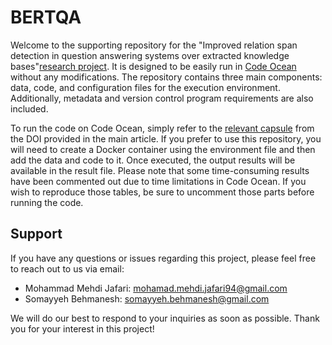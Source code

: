 # BERTQA

Welcome to the supporting repository for the "Improved relation span detection in question answering systems over extracted knowledge bases"[research project](https://scholar.google.com/citations?view_op=view_citation&hl=en&user=wKaGP_8AAAAJ&citation_for_view=wKaGP_8AAAAJ:9yKSN-GCB0IC "research project"). It is designed to be easily run in [Code Ocean](https://codeocean.com/ "Code Ocean") without any modifications. The repository contains three main components: data, code, and configuration files for the execution environment. Additionally, metadata and version control program requirements are also included.

To run the code on Code Ocean, simply refer to the [relevant capsule](https://codeocean.com/capsule/3306547/tree "relevant capsule") from the DOI provided in the main article. If you prefer to use this repository, you will need to create a Docker container using the environment file and then add the data and code to it. Once executed, the output results will be available in the result file. Please note that some time-consuming results have been commented out due to time limitations in Code Ocean. If you wish to reproduce those tables, be sure to uncomment those parts before running the code.

## Support
If you have any questions or issues regarding this project, please feel free to reach out to us via email:

- Mohammad Mehdi Jafari: mohamad.mehdi.jafari94@gmail.com 
- Somayyeh Behmanesh: somayyeh.behmanesh@gmail.com 

We will do our best to respond to your inquiries as soon as possible. Thank you for your interest in this project!